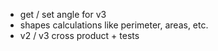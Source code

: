 - get / set angle for v3
- shapes calculations like perimeter, areas, etc.
- v2 / v3 cross product + tests
